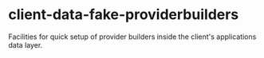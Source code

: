 # client-data-fake-providerbuilders
Facilities for quick setup of provider builders inside the client's applications data layer.
